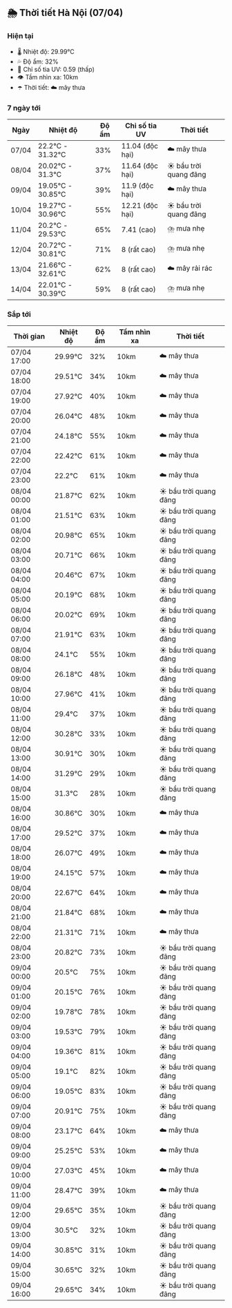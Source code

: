 ## 🌦️ Thời tiết Hà Nội (07/04)

### Hiện tại

- 🌡️ Nhiệt độ: 29.99℃
- 💦 Độ ẩm: 32%
- 🌟 Chỉ số tia UV: 0.59 (thấp)
- 👁️ Tầm nhìn xa: 10km
- ☂️ Thời tiết: ☁️ mây thưa

### 7 ngày tới

| Ngày | Nhiệt độ | Độ ẩm | Chỉ số tia UV | Thời tiết |
| --- | --- | --- | --- | --- |
| 07/04 | 22.2℃ - 31.32℃ | 33% | 11.04 (độc hại) | ☁️ mây thưa |
| 08/04 | 20.02℃ - 31.3℃ | 37% | 11.64 (độc hại) | ☀️ bầu trời quang đãng |
| 09/04 | 19.05℃ - 30.85℃ | 39% | 11.9 (độc hại) | ☁️ mây thưa |
| 10/04 | 19.27℃ - 30.96℃ | 55% | 12.21 (độc hại) | ☀️ bầu trời quang đãng |
| 11/04 | 20.2℃ - 29.53℃ | 65% | 7.41 (cao) | ⛈️ mưa nhẹ |
| 12/04 | 20.72℃ - 30.81℃ | 71% | 8 (rất cao) | ⛈️ mưa nhẹ |
| 13/04 | 21.66℃ - 32.61℃ | 62% | 8 (rất cao) | ☁️ mây rải rác |
| 14/04 | 22.01℃ - 30.39℃ | 59% | 8 (rất cao) | ⛈️ mưa nhẹ |

### Sắp tới

| Thời gian | Nhiệt độ | Độ ẩm | Tầm nhìn xa | Thời tiết |
| --- | --- | --- | --- | --- |
| 07/04 17:00 | 29.99℃ | 32% | 10km | ☁️ mây thưa |
| 07/04 18:00 | 29.51℃ | 34% | 10km | ☁️ mây thưa |
| 07/04 19:00 | 27.92℃ | 40% | 10km | ☁️ mây thưa |
| 07/04 20:00 | 26.04℃ | 48% | 10km | ☁️ mây thưa |
| 07/04 21:00 | 24.18℃ | 55% | 10km | ☁️ mây thưa |
| 07/04 22:00 | 22.42℃ | 61% | 10km | ☁️ mây thưa |
| 07/04 23:00 | 22.2℃ | 61% | 10km | ☁️ mây thưa |
| 08/04 00:00 | 21.87℃ | 62% | 10km | ☀️ bầu trời quang đãng |
| 08/04 01:00 | 21.51℃ | 63% | 10km | ☀️ bầu trời quang đãng |
| 08/04 02:00 | 20.98℃ | 65% | 10km | ☀️ bầu trời quang đãng |
| 08/04 03:00 | 20.71℃ | 66% | 10km | ☀️ bầu trời quang đãng |
| 08/04 04:00 | 20.46℃ | 67% | 10km | ☀️ bầu trời quang đãng |
| 08/04 05:00 | 20.19℃ | 68% | 10km | ☀️ bầu trời quang đãng |
| 08/04 06:00 | 20.02℃ | 69% | 10km | ☀️ bầu trời quang đãng |
| 08/04 07:00 | 21.91℃ | 63% | 10km | ☀️ bầu trời quang đãng |
| 08/04 08:00 | 24.1℃ | 55% | 10km | ☀️ bầu trời quang đãng |
| 08/04 09:00 | 26.18℃ | 48% | 10km | ☀️ bầu trời quang đãng |
| 08/04 10:00 | 27.96℃ | 41% | 10km | ☀️ bầu trời quang đãng |
| 08/04 11:00 | 29.4℃ | 37% | 10km | ☀️ bầu trời quang đãng |
| 08/04 12:00 | 30.28℃ | 33% | 10km | ☀️ bầu trời quang đãng |
| 08/04 13:00 | 30.91℃ | 30% | 10km | ☀️ bầu trời quang đãng |
| 08/04 14:00 | 31.29℃ | 29% | 10km | ☀️ bầu trời quang đãng |
| 08/04 15:00 | 31.3℃ | 28% | 10km | ☀️ bầu trời quang đãng |
| 08/04 16:00 | 30.86℃ | 30% | 10km | ☁️ mây thưa |
| 08/04 17:00 | 29.52℃ | 37% | 10km | ☁️ mây thưa |
| 08/04 18:00 | 26.07℃ | 49% | 10km | ☁️ mây thưa |
| 08/04 19:00 | 24.15℃ | 57% | 10km | ☁️ mây thưa |
| 08/04 20:00 | 22.67℃ | 64% | 10km | ☁️ mây thưa |
| 08/04 21:00 | 21.84℃ | 68% | 10km | ☁️ mây thưa |
| 08/04 22:00 | 21.31℃ | 71% | 10km | ☁️ mây thưa |
| 08/04 23:00 | 20.82℃ | 73% | 10km | ☀️ bầu trời quang đãng |
| 09/04 00:00 | 20.5℃ | 75% | 10km | ☀️ bầu trời quang đãng |
| 09/04 01:00 | 20.15℃ | 76% | 10km | ☀️ bầu trời quang đãng |
| 09/04 02:00 | 19.78℃ | 78% | 10km | ☀️ bầu trời quang đãng |
| 09/04 03:00 | 19.53℃ | 79% | 10km | ☀️ bầu trời quang đãng |
| 09/04 04:00 | 19.36℃ | 81% | 10km | ☀️ bầu trời quang đãng |
| 09/04 05:00 | 19.1℃ | 82% | 10km | ☀️ bầu trời quang đãng |
| 09/04 06:00 | 19.05℃ | 83% | 10km | ☀️ bầu trời quang đãng |
| 09/04 07:00 | 20.91℃ | 75% | 10km | ☀️ bầu trời quang đãng |
| 09/04 08:00 | 23.17℃ | 64% | 10km | ☁️ mây thưa |
| 09/04 09:00 | 25.25℃ | 53% | 10km | ☁️ mây thưa |
| 09/04 10:00 | 27.03℃ | 45% | 10km | ☁️ mây thưa |
| 09/04 11:00 | 28.47℃ | 39% | 10km | ☁️ mây thưa |
| 09/04 12:00 | 29.65℃ | 35% | 10km | ☀️ bầu trời quang đãng |
| 09/04 13:00 | 30.5℃ | 32% | 10km | ☀️ bầu trời quang đãng |
| 09/04 14:00 | 30.85℃ | 31% | 10km | ☀️ bầu trời quang đãng |
| 09/04 15:00 | 30.65℃ | 32% | 10km | ☀️ bầu trời quang đãng |
| 09/04 16:00 | 29.65℃ | 34% | 10km | ☀️ bầu trời quang đãng |
